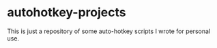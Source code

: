 # autohotkey-projects

This is just a repository of some auto-hotkey scripts I wrote for personal use.
